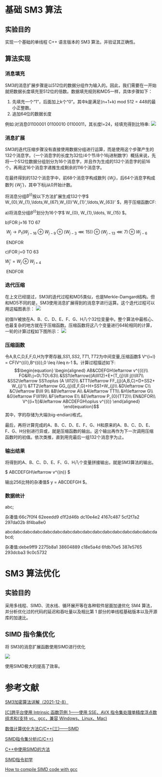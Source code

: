 # 基础 SM3 算法

## 实验目的

实现一个基础的单线程 C++ 语言版本的 SM3 算法，并验证其正确性。

## 算法实现

### 消息填充

SM3的消息扩展步骤是以512位的数据分组作为输入的。因此，我们需要在一开始就把数据长度填充至512位的倍数。数据填充规则和MD5一样，具体步骤如下：

1. 先填充一个“1”，后面加上k个“0”。其中k是满足(n+1+k) mod 512 = 448的最小正整数。
2. 追加64位的数据长度

例如:对消息01100001 01100010 01100011，其长度l=24，经填充得到比特串:
![](https://github.com/yuuu218/Innovation-pioneering/blob/main/image/simd2.png?raw=true)

### 消息扩展

SM3的迭代压缩步骤没有直接使用数据分组进行运算，而是使用这个步骤产生的132个消息字。（一个消息字的长度为32位/4个节/8个16j进制数字）概括来说，先将一个512位数据分组划分为16个消息字，并且作为生成的132个消息字的前16个。再用这16个消息字递推生成剩余的116个消息字。

在最终得到的132个消息字中，前68个消息字构成数列 $\{ W_{j} \}$，后64个消息字构成数列 $\{ W_{j}' \}$，其中下标j从0开始计数。

将消息分组$B^{(i)}$按以下方法扩展生成132个字$ W_{0},W_{1},\ldots,W_{67},W_{0}'W_{1}',\ldots,W_{63}' $，用于压缩函数CF:

a)将消息分组$B^{(i)}$划分为16个字$ W_{0}, W_{1},\ldots, W_{15} $。

b)FOR j=16 TO 67

​    $W_{j} \rightarrow P_{1}(W_{j-16}\oplus W_{j-9}\oplus(W_{j-3}\lll15))\oplus (W_{j-13}\lll7)\oplus W_{j-6}$

​     ENDFOR     

c)FOR j=0 TO 63

   $W_{j}' =W_{j}\oplus W_{j+4}$

​    ENDFOR

### 迭代压缩

在上文已经提过，SM3的迭代过程和MD5类似，也是Merkle-Damgard结构。但和MD5不同的是，SM3使用消息扩展得到的消息字进行运算。这个迭代过程可以用这幅图表示：
![](https://github.com/yuuu218/Innovation-pioneering/blob/main/image/simd3.png?raw=true)

初值IV被放在A、B、C、D、E、F、G、H八个32位变量中。整个算法中最核心、也最复杂的地方就在于压缩函数。压缩函数将这八个变量进行64轮相同的计算，一轮的计算过程如下图所示：
![](https://github.com/yuuu218/Innovation-pioneering/blob/main/image/simd4.png?raw=true)

### 压缩函数

令A,B,C,D,E,F,G,H为字寄存器,$SS1,SS2,TT1,TT2$为中间变量,压缩函数$ V^{i+l} = CF(V^{(i)},B^{(i)},0 \leq i\leq n-1 $​。计算过程描述如下:
$$\begin{equation}
	\begin{aligned}
	AB&CDEFGH\leftarrow v^{(i)}\\
	FO&R\:j=0\:TO\:63\\
&SS1\leftarrow((A\lll12)+E+(T_{j}\lll j))\lll7\\
&SS2\leftarrow SS1\oplus (A \lll12)\\
&TT1\leftarrow FF_{j}(A,B,C)+D+SS2+ W_{j}'\\
&TT2\leftarrow GG_{j}(E,F,G)+H+SS1+W_{j}\\
&D\leftarrow C\\
&C\leftarrow B\lll 9\\
&B\leftarrow A\\
&A\leftarrow TT1\\
&H\leftarrow G\\
&G\leftarrow F\lll19\\
&F\leftarrow E\\
&E\leftarrow P_{0}(TT2)\\
EN&DFOR\\
V^{(i+1)}&\leftarrow ABCDEFGH\oplus v^{(i)}
\end{aligned}
\end{equation}$$
其中，字的存储为大端(big-endian)格式。

最后，再将计算完成的A、B、C、D、E、F、G、H和原来的A、B、C、D、E、F、G、H分别进行异或，就是压缩函数的输出。这个输出再作为下一次调用压缩函数时的初值。依次类推，直到用完最后一组132个消息字为止。

### 输出结果

将得到的A、B、C、D、E、F、G、H八个变量拼接输出，就是SM3算法的输出。

$ ABCDEFGH\leftarrow v^{(n)} $

输出256比特的杂凑值$ y = ABCDEFGH $。

### 数据统计

abc;

杂凑值:66c7f0f4 62eeedd9 d1f2d46b dc10e4e2 4167c487 5cf2f7a2 297da02b 8f4ba8e0

abcdabcdabcdabcdabcdabcdabcdabcdabcdabcdabcdabcdabcdabcdabcdabcd;

杂凑值:debe9ff9 2275b8a1 38604889 c18e5a4d 6fdb70e5 387e5765 293dcba3 9c0c5732

# SM3 算法优化

## 实验目的

采用多线程、SIMD、流水线、循环展开等在各种软件层面加速优化 SM4 算法，并分析优化过的代码的延迟和吞吐量以及相比第 1 部分的单线程基础版本以及开源库的加速比。

## SIMD 指令集优化

将 SM3的消息扩展函数使用SIMD进行优化

![](https://github.com/yuuu218/Innovation-pioneering/blob/main/image/simd1.png?raw=true)

使用SIMD极大的提高了效率。

# 参考文献

[SM3加密算法详解（2021-12-8）](https://blog.csdn.net/qq_40662424/article/details/121637732 )

[[C]跨平台使用 Intrinsic 函数范例 1——使用 SSE、AVX 指令集处理单精度浮点数组求和(支持 vc、gcc，兼容 Windows、Linux、Mac)](https://www.cnblogs.com/zyl910/archive/2012/10/22/simdsumfloat.html)

[数值计算优化方法C/C++(三)——SIMD](https://blog.csdn.net/artorias123/article/details/86524899?utm_source=app&app_version=5.3.0&code=app_1562916241&uLinkId=usr1mkqgl919blen)

[SIMD指令集分析(C/C++)](https://blog.csdn.net/AAAA202012/article/details/123983364?utm_source=app&app_version=4.15.0&code=app_1562916241&uLinkId=usr1mkqgl919blen)

[C++中使用SIMD的方法](https://blog.csdn.net/Mahfaeraak/article/details/88687252?utm_source=app&app_version=4.15.0&code=app_1562916241&uLinkId=usr1mkqgl919blen)

[SIMD指令初学](https://blog.csdn.net/woxiaohahaa/article/details/51014425?ops_request_misc=&request_id=&biz_id=102&utm_term=_mm_load_ps&utm_medium=distribute.pc_search_result.none-task-blog-2~all~sobaiduweb~default-1-51014425.142%5Ev9%5Econtrol,157%5Ev4%5Econtrol&spm=1018.2226.3001.4187)

[How to compile SIMD code with gcc](https://stackoverflow.com/questions/10366670/how-to-compile-simd-code-with-gcc)

